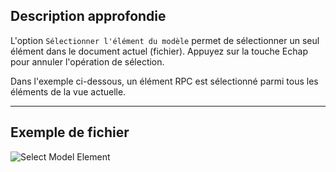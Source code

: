 ## Description approfondie
L'option `Sélectionner l'élément du modèle` permet de sélectionner un seul élément dans le document actuel (fichier). Appuyez sur la touche Echap pour annuler l'opération de sélection.

Dans l'exemple ci-dessous, un élément RPC est sélectionné parmi tous les éléments de la vue actuelle.
___
## Exemple de fichier

![Select Model Element](./Dynamo.Nodes.DSModelElementSelection_img.jpg)
